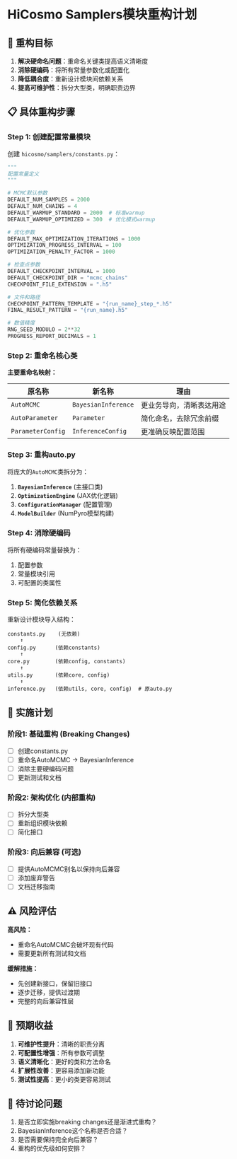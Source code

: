 # HiCosmo Samplers模块重构计划

## 🎯 重构目标

1. **解决硬命名问题**：重命名关键类提高语义清晰度
2. **消除硬编码**：将所有常量参数化或配置化
3. **降低耦合度**：重新设计模块间依赖关系
4. **提高可维护性**：拆分大型类，明确职责边界

## 📋 具体重构步骤

### Step 1: 创建配置常量模块

创建 `hicosmo/samplers/constants.py`：

```python
"""
配置常量定义
"""

# MCMC默认参数
DEFAULT_NUM_SAMPLES = 2000
DEFAULT_NUM_CHAINS = 4
DEFAULT_WARMUP_STANDARD = 2000  # 标准warmup
DEFAULT_WARMUP_OPTIMIZED = 300  # 优化模式warmup

# 优化参数
DEFAULT_MAX_OPTIMIZATION_ITERATIONS = 1000
OPTIMIZATION_PROGRESS_INTERVAL = 100
OPTIMIZATION_PENALTY_FACTOR = 1000

# 检查点参数
DEFAULT_CHECKPOINT_INTERVAL = 1000
DEFAULT_CHECKPOINT_DIR = "mcmc_chains"
CHECKPOINT_FILE_EXTENSION = ".h5"

# 文件和路径
CHECKPOINT_PATTERN_TEMPLATE = "{run_name}_step_*.h5"
FINAL_RESULT_PATTERN = "{run_name}.h5"

# 数值精度
RNG_SEED_MODULO = 2**32
PROGRESS_REPORT_DECIMALS = 1
```

### Step 2: 重命名核心类

**主要重命名映射：**

| 原名称 | 新名称 | 理由 |
|--------|--------|------|
| `AutoMCMC` | `BayesianInference` | 更业务导向，清晰表达用途 |
| `AutoParameter` | `Parameter` | 简化命名，去除冗余前缀 |
| `ParameterConfig` | `InferenceConfig` | 更准确反映配置范围 |

### Step 3: 重构auto.py

将庞大的`AutoMCMC`类拆分为：

1. **`BayesianInference`** (主接口类)
2. **`OptimizationEngine`** (JAX优化逻辑)  
3. **`ConfigurationManager`** (配置管理)
4. **`ModelBuilder`** (NumPyro模型构建)

### Step 4: 消除硬编码

将所有硬编码常量替换为：
1. 配置参数
2. 常量模块引用
3. 可配置的类属性

### Step 5: 简化依赖关系

重新设计模块导入结构：
```
constants.py    (无依赖)
    ↑
config.py      (依赖constants)
    ↑  
core.py        (依赖config, constants)
    ↑
utils.py       (依赖core, config)
    ↑
inference.py   (依赖utils, core, config)  # 原auto.py
```

## 🔧 实施计划

### 阶段1: 基础重构 (Breaking Changes)
- [ ] 创建constants.py
- [ ] 重命名AutoMCMC → BayesianInference
- [ ] 消除主要硬编码问题
- [ ] 更新测试和文档

### 阶段2: 架构优化 (内部重构)
- [ ] 拆分大型类
- [ ] 重新组织模块依赖
- [ ] 简化接口

### 阶段3: 向后兼容 (可选)
- [ ] 提供AutoMCMC别名以保持向后兼容
- [ ] 添加废弃警告
- [ ] 文档迁移指南

## ⚠️ 风险评估

**高风险：**
- 重命名AutoMCMC会破坏现有代码
- 需要更新所有测试和文档

**缓解措施：**
- 先创建新接口，保留旧接口
- 逐步迁移，提供过渡期
- 完整的向后兼容性层

## 🎯 预期收益

1. **可维护性提升**：清晰的职责分离
2. **可配置性增强**：所有参数可调整
3. **语义清晰化**：更好的类和方法命名
4. **扩展性改善**：更容易添加新功能
5. **测试性提高**：更小的类更容易测试

## 📝 待讨论问题

1. 是否立即实施breaking changes还是渐进式重构？
2. BayesianInference这个名称是否合适？
3. 是否需要保持完全向后兼容？
4. 重构的优先级如何安排？